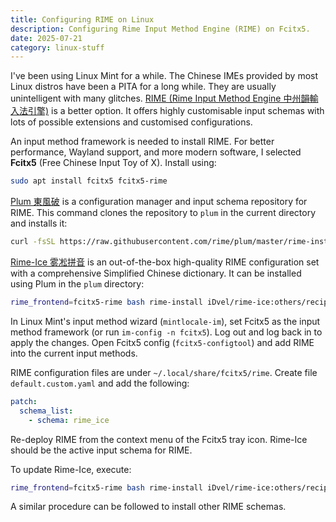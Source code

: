 ```yaml
---
title: Configuring RIME on Linux
description: Configuring Rime Input Method Engine (RIME) on Fcitx5.
date: 2025-07-21
category: linux-stuff
---
```


I've been using Linux Mint for a while. The Chinese IMEs provided by most Linux distros have been a PITA for a long while. They are usually unintelligent with many glitches. [RIME (Rime Input Method Engine 中州韻輸入法引擎)](https://rime.im/) is a better option. It offers highly customisable input schemas with lots of possible extensions and customised configurations.

An input method framework is needed to install RIME. For better performance, Wayland support, and more modern software, I selected **Fcitx5** (Free Chinese Input Toy of X). Install using:
```sh
sudo apt install fcitx5 fcitx5-rime
```

[Plum 東風破](https://github.com/rime/plum) is a configuration manager and input schema repository for RIME. This command clones the repository to `plum` in the current directory and installs it:
```sh
curl -fsSL https://raw.githubusercontent.com/rime/plum/master/rime-install | bash
```

[Rime-Ice 雾凇拼音](https://github.com/iDvel/rime-ice) is an out-of-the-box high-quality RIME configuration set with a comprehensive Simplified Chinese dictionary. It can be installed using Plum in the `plum` directory:
```sh
rime_frontend=fcitx5-rime bash rime-install iDvel/rime-ice:others/recipes/full
```

In Linux Mint's input method wizard (`mintlocale-im`), set Fcitx5 as the input method framework (or run `im-config -n fcitx5`). Log out and log back in to apply the changes. Open Fcitx5 config (`fcitx5-configtool`) and add RIME into the current input methods.

RIME configuration files are under `~/.local/share/fcitx5/rime`. Create file `default.custom.yaml` and add the following:
```yaml
patch:
  schema_list:
    - schema: rime_ice
```

Re-deploy RIME from the context menu of the Fcitx5 tray icon. Rime-Ice should be the active input schema for RIME.

To update Rime-Ice, execute:
```sh
rime_frontend=fcitx5-rime bash rime-install iDvel/rime-ice:others/recipes/full
```

A similar procedure can be followed to install other RIME schemas.

